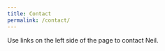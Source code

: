 ```yaml
---
title: Contact
permalink: /contact/
---
```


Use links on the left side of the page to contact Neil.
